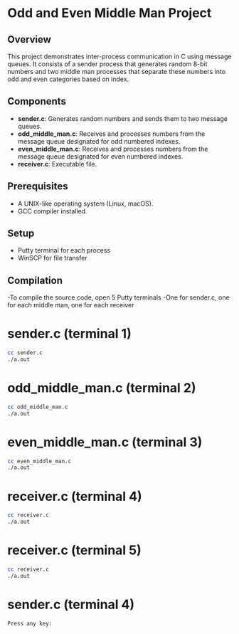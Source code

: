 # Odd and Even Middle Man Project

## Overview

This project demonstrates inter-process communication in C using message queues. It consists of a sender process that generates random 8-bit numbers and two middle man processes that separate these numbers into odd and even categories based on index.

## Components

- **sender.c**: Generates random numbers and sends them to two message queues.
- **odd_middle_man.c**: Receives and processes numbers from the message queue designated for odd numbered indexes.
- **even_middle_man.c**: Receives and processes numbers from the message queue designated for even numbered indexes.
- **receiver.c**: Executable file.

## Prerequisites

- A UNIX-like operating system (Linux, macOS).
- GCC compiler installed.

## Setup 

- Putty terminal for each process
- WinSCP for file transfer

## Compilation

-To compile the source code, open 5 Putty terminals
-One for sender.c, one for each middle man, one for each receiver

# sender.c (terminal 1)
```bash
cc sender.c
./a.out
```
# odd_middle_man.c (terminal 2)
```bash
cc odd_middle_man.c
./a.out
```
# even_middle_man.c (terminal 3)
```bash
cc even_middle_man.c
./a.out
```
# receiver.c (terminal 4)
```bash
cc receiver.c
./a.out
```
# receiver.c (terminal 5)
```bash
cc receiver.c
./a.out
```
# sender.c (terminal 4)
```bash
Press any key: 
```

